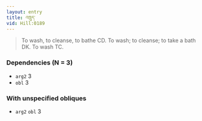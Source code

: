```yaml
---
layout: entry
title: འཁྲུད་
vid: Hill:0189
---
```

> To wash, to cleanse, to bathe CD\. To wash; to cleanse; to take a bath DK\. To wash TC\.


### Dependencies (N = 3)
* `arg2` 3
* `obl` 3


### With unspecified obliques
* `arg2` `obl` 3
